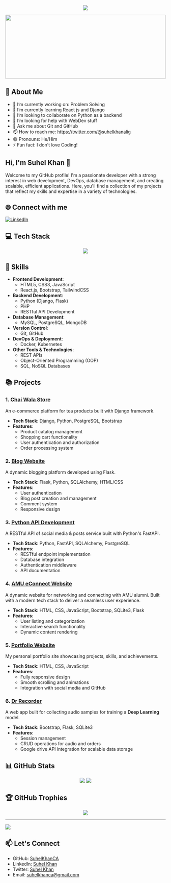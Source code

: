 <div align="center">
  <img src="https://readme-typing-svg.herokuapp.com/?lines=Hi+👋,+I'm+Suhel+Khan;Full+Stack+Web+Developer;Always+learning+new+things&center=true&width=380&height=45">
</div>

<p align="center">
  <img src="https://media.giphy.com/media/qgQUggAC3Pfv687qPC/giphy.gif" width="100%" height="200"/>
</p>

## 💫 About Me

- 🔭 I’m currently working on: Problem Solving
- 🌱 I’m currently learning React js and Django
- 👯 I’m looking to collaborate on Python as a backend
- 🤔 I’m looking for help with WebDev stuff
- 💬 Ask me about Git and GitHub
- 📫 How to reach me: https://twitter.com/@suhelkhanalig
- 😄 Pronouns: He/Him
- ⚡ Fun fact: I don't love Coding!

## Hi, I'm Suhel Khan 👋

Welcome to my GitHub profile! I'm a passionate developer with a strong interest in web development, DevOps, database management, and creating scalable, efficient applications. Here, you'll find a collection of my projects that reflect my skills and expertise in a variety of technologies.

## 🌐 Connect with me

<p align="left">
  <a href="https://www.linkedin.com/in/suhelkhanska/">
    <img src="https://img.shields.io/badge/LinkedIn-%230077B5.svg?logo=linkedin&logoColor=white" alt="LinkedIn">
  </a>
  <!-- Add other social media links -->
</p>

## 💻 Tech Stack

<p align="center">
  <img src="https://skillicons.dev/icons?i=js,html,css,react,nodejs,express,mongodb,git,python,django,flask,mysql,postgresql,docker" />
</p>

## 🚀 Skills

- **Frontend Development**:
  - HTML5, CSS3, JavaScript
  - React.js, Bootstrap, TailwindCSS
- **Backend Development**:
  - Python (Django, Flask)
  - PHP
  - RESTful API Development
- **Database Management**:
  - MySQL, PostgreSQL, MongoDB
- **Version Control**:
  - Git, GitHub
- **DevOps & Deployment**:
  - Docker, Kubernetes
- **Other Tools & Technologies**:
  - REST APIs
  - Object-Oriented Programming (OOP)
  - SQL, NoSQL Databases

## 📚 Projects

### 1. **[Chai Wala Store](https://github.com/SuhelKhanCA/Chai-Wala-Store-Django)**

An e-commerce platform for tea products built with Django framework.

- **Tech Stack**: Django, Python, PostgreSQL, Bootstrap
- **Features**:
  - Product catalog management
  - Shopping cart functionality
  - User authentication and authorization
  - Order processing system

### 2. **[Blog Website](https://github.com/SuhelKhanCA/Blog-Website-flask)**

A dynamic blogging platform developed using Flask.

- **Tech Stack**: Flask, Python, SQLAlchemy, HTML/CSS
- **Features**:
  - User authentication
  - Blog post creation and management
  - Comment system
  - Responsive design

### 3. **[Python API Development](https://github.com/SuhelKhanCA/Python-API-Development)**

A RESTful API of social media & posts service built with Python's FastAPI.

- **Tech Stack**: Python, FastAPI, SQLAlchemy, PostgreSQL
- **Features**:
  - RESTful endpoint implementation
  - Database integration
  - Authentication middleware
  - API documentation

### 4. **[AMU eConnect Website](https://github.com/SuhelKhanCA/AMU-eConnect)**

A dynamic website for networking and connecting with AMU alumni. Built with a modern tech stack to deliver a seamless user experience.

- **Tech Stack**: HTML, CSS, JavaScript, Bootstrap, SQLite3, Flask
- **Features**:
  - User listing and categorization
  - Interactive search functionality
  - Dynamic content rendering

### 5. **[Portfolio Website](https://github.com/SuhelKhanCA/Portfolio)**

My personal portfolio site showcasing projects, skills, and achievements.

- **Tech Stack**: HTML, CSS, JavaScript
- **Features**:
  - Fully responsive design
  - Smooth scrolling and animations
  - Integration with social media and GitHub

### 6. **[Dr Recorder](https://github.com/SuhelKhanCA/dr-recorder)**

A web app built for collecting audio samples for training a **Deep Learning** model.

- **Tech Stack**: Bootstrap, Flask, SQLite3
- **Features**:
  - Session management
  - CRUD operations for audio and orders
  - Google drive API integration for scalable data storage

## 📊 GitHub Stats

<p align="center">
  <img src="https://github-readme-stats.vercel.app/api?username=SuhelKhanCA&theme=dark&hide_border=false&include_all_commits=true&count_private=true" />
  <img src="https://github-readme-streak-stats.herokuapp.com/?user=SuhelKhanCA&theme=dark&hide_border=false" />
</p>

## 🏆 GitHub Trophies

<p align="center">
  <img src="https://github-profile-trophy.vercel.app/?username=SuhelKhanCA&theme=darkhub&no-frame=true&row=1&column=6" />
</p>

---

[![](https://visitcount.itsvg.in/api?id=SuhelKhanCA&icon=0&color=0)](https://visitcount.itsvg.in)

## 📫 Let's Connect

- GitHub: [SuhelKhanCA](https://github.com/SuhelKhanCA)
- LinkedIn: [Suhel Khan](https://www.linkedin.com/in/suhelkhanska/)
- Twitter: [Suhel Khan](https://twitter.com/@suhelkhanalig)
- Email: suhelkhanca@gmail.com
